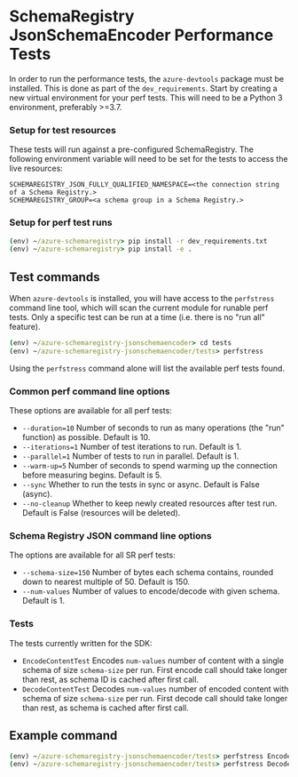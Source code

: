 # SchemaRegistry JsonSchemaEncoder Performance Tests

In order to run the performance tests, the `azure-devtools` package must be installed. This is done as part of the `dev_requirements`.
Start by creating a new virtual environment for your perf tests. This will need to be a Python 3 environment, preferably >=3.7.

### Setup for test resources

These tests will run against a pre-configured SchemaRegistry. The following environment variable will need to be set for the tests to access the live resources:
```
SCHEMAREGISTRY_JSON_FULLY_QUALIFIED_NAMESPACE=<the connection string of a Schema Registry.>
SCHEMAREGISTRY_GROUP=<a schema group in a Schema Registry.>
```

### Setup for perf test runs

```cmd
(env) ~/azure-schemaregistry> pip install -r dev_requirements.txt
(env) ~/azure-schemaregistry> pip install -e .
```

## Test commands

When `azure-devtools` is installed, you will have access to the `perfstress` command line tool, which will scan the current module for runable perf tests. Only a specific test can be run at a time (i.e. there is no "run all" feature).

```cmd
(env) ~/azure-schemaregistry-jsonschemaencoder> cd tests
(env) ~/azure-schemaregistry-jsonschemaencoder/tests> perfstress
```
Using the `perfstress` command alone will list the available perf tests found.

### Common perf command line options
These options are available for all perf tests:
- `--duration=10` Number of seconds to run as many operations (the "run" function) as possible. Default is 10.
- `--iterations=1` Number of test iterations to run. Default is 1.
- `--parallel=1` Number of tests to run in parallel. Default is 1.
- `--warm-up=5` Number of seconds to spend warming up the connection before measuring begins. Default is 5.
- `--sync` Whether to run the tests in sync or async. Default is False (async).
- `--no-cleanup` Whether to keep newly created resources after test run. Default is False (resources will be deleted).

### Schema Registry JSON command line options
The options are available for all SR perf tests:
- `--schema-size=150` Number of bytes each schema contains, rounded down to nearest multiple of 50. Default is 150.
- `--num-values` Number of values to encode/decode with given schema. Default is 1.

### Tests
The tests currently written for the SDK:
- `EncodeContentTest` Encodes `num-values` number of content with a single schema of size `schema-size` per run. First encode call should take longer than rest, as schema ID is cached after first call.
- `DecodeContentTest` Decodes `num-values` number of encoded content with schema of size `schema-size` per run. First decode call should take longer than rest, as schema is cached after first call.

## Example command
```cmd
(env) ~/azure-schemaregistry-jsonschemaencoder/tests> perfstress EncodeContentTest --parallel=2 --duration=10 --schema-size=500 --num-values=2
(env) ~/azure-schemaregistry-jsonschemaencoder/tests> perfstress DecodeContentTest --parallel=2 --duration=10
```
